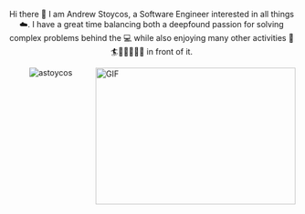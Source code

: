 <p align="center">
Hi there 👋 I am Andrew Stoycos, a Software Engineer interested in all things ☁️. I have a great time balancing both a deepfound passion for solving complex problems behind the 💻 while also enjoying many other activities 🧗🏄🥾🗻🚴‍♂️⛵ in front of it.
</p>

<img align="right" alt="GIF" src="https://github.com/astoycos/astoycos/assets/23533892/c1e1d33f-fafa-44ef-b775-59cc8bb0d309" width="350" height="240" />

<p align="center"> <img src="https://github-readme-stats.vercel.app/api?username=astoycos&show_icons=true&theme=gotham" alt="astoycos" />
<!--
**astoycos/astoycos** is a ✨ _special_ ✨ repository because its `README.md` (this file) 
appears on your GitHub profile.

Here are some ideas to get you started:

- 🔭 I’m currently working on ...
- 🌱 I’m currently learning ...
- 👯 I’m looking to collaborate on ...
- 🤔 I’m looking for help with ...
- 💬 Ask me about ...
- 📫 How to reach me: ...
- 😄 Pronouns: ...
- ⚡ Fun fact: ...
-->
